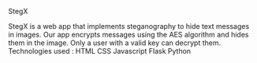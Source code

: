 StegX

StegX is a web app that implements steganography to hide text messages in images. Our app encrypts messages using the AES algorithm and hides them in the image. Only a user with a valid key can decrypt them.
Technologies used : 
HTML  CSS  Javascript  Flask  Python
